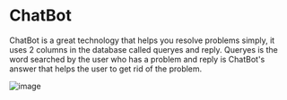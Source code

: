 # ChatBot
 ChatBot is a great technology that helps you resolve problems simply, it uses 2 columns in the database called queryes and reply. Queryes is the word searched by the user who has a problem and reply is ChatBot's answer that helps the user to get rid of the problem.

![image](https://user-images.githubusercontent.com/76882185/200129748-f06adb42-52a2-4723-bf44-7e039f73d85d.png)
